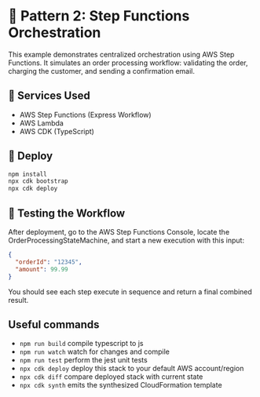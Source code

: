 # 🔁 Pattern 2: Step Functions Orchestration

This example demonstrates centralized orchestration using AWS Step Functions. It simulates an order processing workflow: validating the order, charging the customer, and sending a confirmation email.

## 🧰 Services Used

- AWS Step Functions (Express Workflow)
- AWS Lambda
- AWS CDK (TypeScript)

## 🚀 Deploy

```bash
npm install
npx cdk bootstrap
npx cdk deploy
```

## 🧪 Testing the Workflow

After deployment, go to the AWS Step Functions Console, locate the OrderProcessingStateMachine, and start a new execution with this input:

```json
{
  "orderId": "12345",
  "amount": 99.99
}
```

You should see each step execute in sequence and return a final combined result.

## Useful commands

* `npm run build`   compile typescript to js
* `npm run watch`   watch for changes and compile
* `npm run test`    perform the jest unit tests
* `npx cdk deploy`  deploy this stack to your default AWS account/region
* `npx cdk diff`    compare deployed stack with current state
* `npx cdk synth`   emits the synthesized CloudFormation template
